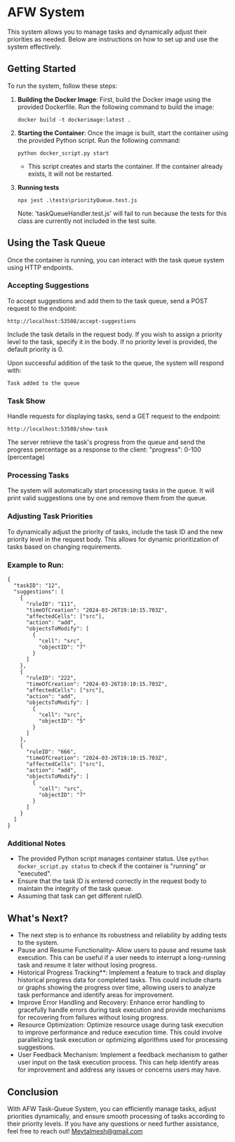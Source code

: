 # AFW System

This system allows you to manage tasks and dynamically adjust their priorities as needed. Below are instructions on how to set up and use the system effectively.

## Getting Started

To run the system, follow these steps:

1. **Building the Docker Image**: First, build the Docker image using the provided Dockerfile. Run the following command to build the image:

   ```
   docker build -t dockerimage:latest .
   ```

2. **Starting the Container**: Once the image is built, start the container using the provided Python script. Run the following command:

   ```
   python docker_script.py start
   ```

   * This script creates and starts the container. If the container already exists, it will not be restarted. 

3. **Running tests**
   ```
   npx jest .\tests\priorityQueue.test.js
   ```

   Note: 'taskQueueHandler.test.js' will fail to run because the tests for this class are currently not included in the test suite.


## Using the Task Queue
Once the container is running, you can interact with the task queue system using HTTP endpoints.

### Accepting Suggestions
To accept suggestions and add them to the task queue, send a POST request to the endpoint:

```
http://localhost:53508/accept-suggestions
```

Include the task details in the request body. If you wish to assign a priority level to the task, specify it in the body. If no priority level is provided, the default priority is 0.

Upon successful addition of the task to the queue, the system will respond with:

```
Task added to the queue
```

### Task Show

Handle requests for displaying tasks, send a GET request to the endpoint:

```
http://localhost:53508/show-task
```

The server retrieve the task's progress from the queue and send the progress percentage as a response to the client: "progress": 0-100 (percentage)

### Processing Tasks

The system will automatically start processing tasks in the queue. It will print valid suggestions one by one and remove them from the queue.

### Adjusting Task Priorities

To dynamically adjust the priority of tasks, include the task ID and the new priority level in the request body. This allows for dynamic prioritization of tasks based on changing requirements.

### Example to Run:
```
{
  "taskID": "12",
  "suggestions": [
    {
      "ruleID": "111",
      "timeOfCreation": "2024-03-26T19:10:15.703Z",
      "affectedCells": ["src"],
      "action": "add",
      "objectsToModify": [
        {
          "cell": "src",
          "objectID": "7"
        }
      ]
    },
    {
      "ruleID": "222",
      "timeOfCreation": "2024-03-26T19:10:15.703Z",
      "affectedCells": ["src"],
      "action": "add",
      "objectsToModify": [
        {
          "cell": "src",
          "objectID": "5"
        }
      ]
    },
    {
      "ruleID": "666",
      "timeOfCreation": "2024-03-26T19:10:15.703Z",
      "affectedCells": ["src"],
      "action": "add",
      "objectsToModify": [
        {
          "cell": "src",
          "objectID": "7"
        }
      ]
    }
  ]
}
```

### Additional Notes

- The provided Python script manages container status. Use `python docker_script.py status` to check if the container is "running" or "executed".
- Ensure that the task ID is entered correctly in the request body to maintain the integrity of the task queue.
- Assuming that task can get different ruleID.

## What's Next?
- The next step is to enhance its robustness and reliability by adding tests to the system.
- Pause and Resume Functionality- Allow users to pause and resume task execution. This can be useful if a user needs to interrupt a long-running task and resume it later without losing progress.
- Historical Progress Tracking**: Implement a feature to track and display historical progress data for completed tasks. This could include charts or graphs showing the progress over time, allowing users to analyze task performance and identify areas for improvement.
- Improve Error Handling and Recovery: Enhance error handling to gracefully handle errors during task execution and provide mechanisms for recovering from failures without losing progress.
- Resource Optimization: Optimize resource usage during task execution to improve performance and reduce execution time. This could involve parallelizing task execution or optimizing algorithms used for processing suggestions.
- User Feedback Mechanism: Implement a feedback mechanism to gather user input on the task execution process. This can help identify areas for improvement and address any issues or concerns users may have.

## Conclusion

With AFW Task-Queue System, you can efficiently manage tasks, adjust priorities dynamically, and ensure smooth processing of tasks according to their priority levels. If you have any questions or need further assistance, feel free to reach out! 
Meytalmesh@gmail.com
